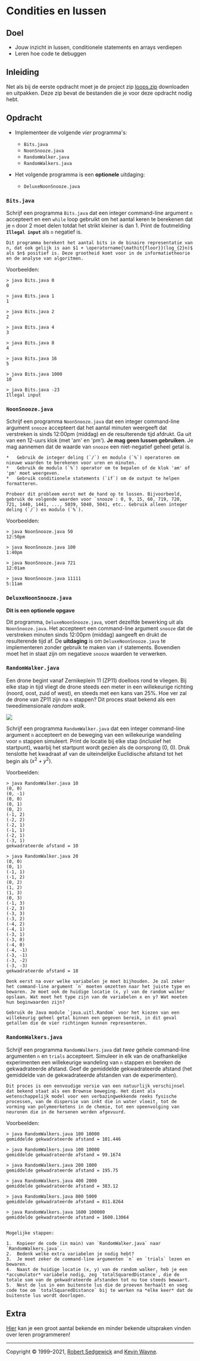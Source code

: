 # Condities en lussen

## Doel

*   Jouw inzicht in lussen, conditionele statements en arrays verdiepen
*   Leren hoe code te debuggen

## Inleiding

Net als bij de eerste opdracht moet je de project zip <a href="../projects/loops.zip">loops.zip</a> downloaden en uitpakken. Deze zip bevat de bestanden die je voor deze opdracht nodig hebt.

## Opdracht

-   Implementeer de volgende *vier* programma's:

    *   `Bits.java`
    *   `NoonSnooze.java`
    *   `RandomWalker.java`
    *   `RandomWalkers.java`

-   Het volgende programma is een **optionele** uitdaging:

    *   `DeluxeNoonSnooze.java`

<!--
-   Submit a `readme.txt`.

-   Review this week’s coding style goals in the [COS 126 Style Guide](https://www.google.com/url?q=http://bit.ly/126StyleGuideS2021&sa=D&source=editors&ust=1621731125793000&usg=AOvVaw3VBB4D7MG6PIaYr96_8KFw).
-->

### `Bits.java`

Schrijf een programma `Bits.java` dat een integer command-line argument `n` accepteert en een `while` loop gebruikt om het aantal keren te berekenen dat je `n` door 2 moet delen totdat het strikt kleiner is dan 1. Print de foutmelding **`Illegal input`** als `n` negatief is.

```{note}
Dit programma berekent het aantal bits in de binaire representatie van n, dat ook gelijk is aan $1 + \operatorname{\mathit{floor}}(log_{2}n)$ als $n$ positief is. Deze grootheid komt voor in de informatietheorie en de analyse van algoritmen.
```

Voorbeelden:

```console
> java Bits.java 0
0

> java Bits.java 1
1

> java Bits.java 2
2

> java Bits.java 4
3

> java Bits.java 8
4

> java Bits.java 16
5

> java Bits.java 1000
10

> java Bits.java -23
Illegal input
```

### `NoonSnooze.java`

Schrijf een programma `NoonSnooze.java` dat een integer command-line argument `snooze` accepteert dat het aantal minuten weergeeft dat verstreken is sinds 12:00pm (middag) en de resulterende tijd afdrukt. Ga uit van een 12-uurs klok (met 'am' en 'pm'). **Je mag geen lussen gebruiken**. Je mag aannemen dat de waarde van `snooze` een niet-negatief geheel getal is.

```{tip}
*   Gebruik de integer deling (`/`) en modulo (`%`) operatoren om nieuwe waarden te berekenen voor uren en minuten.
*   Gebruik de modulo (`%`) operator om te bepalen of de klok 'am' of 'pm' moet weergeven.
*   Gebruik conditionele statements (`if`) om de output te helpen formatteren.
```

```{tip}
Probeer dit probleem eerst met de hand op te lossen. Bijvoorbeeld, gebruik de volgende waarden voor `snooze`: 0, 9, 15, 60, 719, 720, 721, 1440, 1441, ..., 5039, 5040, 5041, etc.. Gebruik alleen integer deling (`/`) en modulo (`%`).
```

Voorbeelden:

```console
> java NoonSnooze.java 50
12:50pm

> java NoonSnooze.java 100
1:40pm

> java NoonSnooze.java 721
12:01am

> java NoonSnooze.java 11111
5:11am
```

### `DeluxeNoonSnooze.java`

**Dit is een optionele opgave**

Dit programma, `DeluxeNoonSnooze.java`, voert dezelfde bewerking uit als `NoonSnooze.java`. Het accepteert een command-line argument `snooze` dat de verstreken minuten sinds 12:00pm (middag) aangeeft en drukt de resulterende tijd af. De **uitdaging** is om `DeluxeNoonSnooze.java` te implementeren zonder gebruik te maken van `if` statements. Bovendien moet het in staat zijn om negatieve `snooze` waarden te verwerken.

<!--
Note: the Checkstyle will flag the use of if statements as an ERROR. Since this is a challenge, you may not ask for debugging help from COS 126 staff or the lab TAs.
-->

### `RandomWalker.java`

Een drone begint vanaf Zernikeplein 11 (ZP11) doelloos rond te vliegen. Bij elke stap in tijd vliegt de drone steeds een meter in een willekeurige richting (noord, oost, zuid of west), en steeds met een kans van 25%. Hoe ver zal de drone van ZP11 zijn na `n` stappen? Dit proces staat bekend als een tweedimensionale *random walk*.

![](images/image5.png)

Schrijf een programma `RandomWalker.java` dat een integer command-line argument `n` accepteert en de beweging van een willekeurige wandeling voor `n` stappen simuleert. Print de locatie bij elke stap (inclusief het startpunt), waarbij het startpunt wordt gezien als de oorsprong (0, 0). Druk tenslotte het kwadraat af van de uiteindelijke Euclidische afstand tot het begin als $(x^2 + y^2)$.

Voorbeelden:

```console
> java RandomWalker.java 10
(0, 0)
(0, -1)
(0, 0)
(0, 1)
(0, 2)
(-1, 2)
(-2, 2)
(-2, 1)
(-1, 1)
(-2, 1)
(-3, 1)
gekwadrateerde afstand = 10
```

```console
> java RandomWalker.java 20
(0, 0)
(0, 1)
(-1, 1)
(-1, 2)
(0, 2)
(1, 2)
(1, 3)
(0, 3)
(-1, 3)
(-2, 3)
(-3, 3)
(-3, 2)
(-4, 2)
(-4, 1)
(-3, 1)
(-3, 0)
(-4, 0)
(-4, -1)
(-3, -1)
(-3, -2)
(-3, -3)
gekwadrateerde afstand = 18
```

````{tip}
Denk eerst na over welke variabelen je moet bijhouden. Je zal zeker het command-line argument `n` moeten omzetten naar het juiste type en bewaren. Je moet ook de huidige locatie (x, y) van de random walker opslaan. Wat moet het type zijn van de variabelen x en y? Wat moeten hun beginwaarden zijn?

Gebruik de Java module `java.uitl.Random` voor het kiezen van een willekeurig geheel getal binnen een gegeven bereik, in dit geval getallen die de vier richtingen kunnen representeren.
````

### `RandomWalkers.java`

Schrijf een programma `RandomWalkers.java` dat *twee* gehele command-line argumenten `n` en `trials` accepteert. Simuleer in elk van de onafhankelijke experimenten een willekeurige wandeling van `n` stappen en bereken de gekwadrateerde afstand. Geef de gemiddelde gekwadrateerde afstand (het gemiddelde van de gekwadrateerde afstanden van de experimenten).

```{note}
Dit proces is een eenvoudige versie van een natuurlijk verschijnsel dat bekend staat als een Brownse beweging. Het dient als wetenschappelijk model voor een verbazingwekkende reeks fysische processen, van de dispersie van inkt die in water vloeit, tot de vorming van polymeerketens in de chemie, tot een opeenvolging van neuronen die in de hersenen worden afgevuurd.
```

Voorbeelden:

```console
> java RandomWalkers.java 100 10000
gemiddelde gekwadrateerde afstand = 101.446

> java RandomWalkers.java 100 10000
gemiddelde gekwadrateerde afstand = 99.1674

> java RandomWalkers.java 200 1000
gemiddelde gekwadrateerde afstand = 195.75

> java RandomWalkers.java 400 2000
gemiddelde gekwadrateerde afstand = 383.12

> java RandomWalkers.java 800 5000
gemiddelde gekwadrateerde afstand = 811.8264

> java RandomWalkers.java 1600 100000
gemiddelde gekwadrateerde afstand = 1600.13064
```

```{tip}

Mogelijke stappen:

1.  Kopieer de code (in main) van `RandomWalker.java` naar `RandomWalkers.java`.
2.  Bedenk welke extra variabelen je nodig hebt?
3.  Je moet zeker de command-line argumenten `n` en `trials` lezen en bewaren.
4.  Naast de huidige locatie (x, y) van de random walker, heb je een *accumulator* variabele nodig, zeg `totalSquaredDistance`, die de totale som van de gekwadrateerde afstanden tot nu toe steeds bewaart.
5.  Nest de lus in een buitenste lus die de proeven herhaalt en voeg code toe om `totalSquaredDistance` bij te werken na *elke keer* dat de buitenste lus wordt doorlopen.
```
<!--

### `readme.txt` - Analyse

Als `n` toeneemt verwachten we dat de willekeurige wandeling steeds verder van de oorsprong af komt te liggen. Maar hoeveel verder? Gebruik `RandomWalkers` om een hypothese op te stellen over hoe de gemiddelde afstand in het kwadraat groeit als functie van `n`.

Wat is de proportionele relatie tussen het aantal stappen ![](images/image2.png) van de random walk en de gemiddelde gekwadrateerde afstand? Met verband bedoelen we zoiets als

$$
\text{gemiddelde gekwadrateerde afstand} = 126n^9
$$

Motiveer je antwoord kort aan de hand van computerexperimenten. Beschrijf de experimenten en noem een aantal datapunten. Geef je antwoord in je `readme.txt` bestand.

```{tip}
* Voer een reeks experimenten uit waarbij het aantal proeven vastligt, maar waarbij `n` verandert - probeer grote waarden voor `n` (bijvorbeeld 100.000)
* Voer een reeks experimenten uit waarbij `n` vast blijft, maar verander het aantal proeven - probeer grote waarden voor experimenten (bijvoorbeeld 100.000)

## Inleveren

[Stuur]() de bestanden `Bits.java`, `NoonSnooze.java`, `RandomWalker.java`, `RandomWalkers.java` en een ingevulde `readme.txt` in. Je mag ook het optionele java bestand `DeluxeNoonSnooze.java` insturen.

-->

## Extra

[Hier](https://www.cs.cmu.edu/~pattis/quotations.html) kan je een groot aantal bekende en minder bekende uitspraken vinden over leren programmeren!

---

Copyright © 1999–2021, [Robert Sedgewick](http://www.cs.princeton.edu/~rs/) and [Kevin Wayne](http://www.cs.princeton.edu/~wayne).